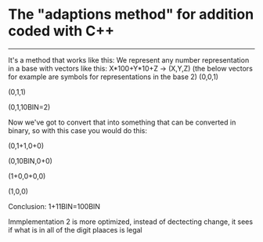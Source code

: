 # The "adaptions method" for addition coded with C++
------




It's a method that works like this:
We represent any number representation in a base with vectors like this: X\*100+Y\*10+Z -> (X,Y,Z) (the below vectors for example are symbols for representations in the base 2)
(0,0,1)

(0,1,1)

(0,1,10BIN=2)

Now we've got to convert that into something that can be converted in binary, so with this case you would do this:

(0,1+1,0+0)

(0,10BIN,0+0)

(1+0,0+0,0)

(1,0,0)

Conclusion: 1+11BIN=100BIN

Immplementation 2 is more optimized, instead of dectecting change, it sees if what is in all of the digit plaaces is legal
